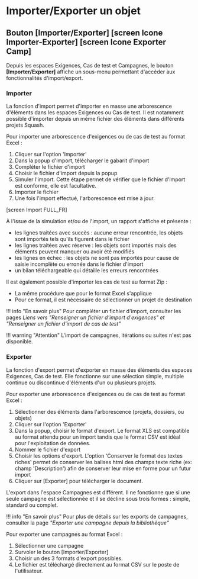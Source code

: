 # Importer/Exporter un objet
## Bouton [Importer/Exporter] [screen Icone Importer-Exporter] [screen Icone Exporter Camp]
Depuis les espaces Exigences, Cas de test et Campagnes, le bouton **[Importer/Exporter]** affiche un sous-menu permettant d'accéder aux fonctionnalités d'import/export.
### Importer
La fonction d'import permet d'importer en masse une arborescence d'éléments dans les espaces Exigences ou Cas de test. Il est notamment possible d'importer depuis un même fichier des éléments dans différents projets Squash.

Pour importer une arborescence d'exigences ou de cas de test au format Excel : 
 1. Cliquer sur l'option 'Importer'
 2. Dans la popup d'import, télécharger le gabarit d'import
 3. Compléter le fichier d'import
 4. Choisir le fichier d'import depuis la popup
 5. Simuler l'import. Cette étape permet de vérifier que le fichier d'import est conforme, elle est facultative.
 6. Importer le fichier 
 7. Une fois l'import effectué, l'arborescence est mise à jour.
 
[screen Import FULL_FR]

À l'issue de la simulation et/ou de l'import, un rapport s'affiche et présente :
- les lignes traitées avec succès : aucune erreur rencontrée, les objets sont importés tels qu'ils figurent dans le fichier
- les lignes traitées avec réserve : les objets sont importés mais des éléments peuvent manquer ou avoir été modifiés
- les lignes en échec : les objets ne sont pas importés pour cause de saisie incomplète ou erronée dans le fichier d'import
- un bilan téléchargeable qui détaille les erreurs rencontrées

Il est également possible d'importer les cas de test au format Zip :
- La même procédure que pour le format Excel s'applique
- Pour ce format, il est nécessaire de sélectionner un projet de destination

!!! info "En savoir plus" 
	Pour compléter un fichier d'import, consulter les pages *Liens vers "Renseigner un fichier d'import d'exigences" et "Renseigner un fichier d'import de cas de test"*

!!! warning "Attention" 
	L'import de campagnes, itérations ou suites n'est pas disponible.

### Exporter 
La fonction d'export permet d'exporter en masse des éléments des espaces Exigences, Cas de test. Elle fonctionne sur une sélection simple, multiple continue ou discontinue d'éléments d'un ou plusieurs projets. 

Pour exporter une arborescence d'exigences ou de cas de test au format Excel : 
 1. Sélectionner des éléments dans l'arborescence (projets, dossiers, ou objets)
 2. Cliquer sur l'option 'Exporter'
 3. Dans la popup, choisir le format d'export. Le format XLS est compatible au format attendu pour un import  tandis que le format CSV est idéal pour l'exploitation de données.
 4. Nommer le fichier d'export
 5. Choisir les options d'export. L'option 'Conserver le format des textes riches' permet de conserver les balises html des champs texte riche (ex: champ 'Description') afin de conserver leur mise en forme pour un futur import
 6. Cliquer sur [Exporter] pour télécharger le document.

L'export dans l'espace Campagnes est différent. Il ne fonctionne que si une seule campagne est sélectionnée et il se décline sous trois formes :  simple, standard ou complet.

!!! info "En savoir plus" 
	Pour plus de détails sur les exports de campagnes, consulter la page *"Exporter une campagne depuis la bibliothèque"* 

Pour exporter une campagnes au format Excel : 
 1. Sélectionner une campagne
 2. Survoler le bouton [Importer/Exporter]
 3. Choisir un des 3 formats d'export possibles.
 4. Le fichier est téléchargé directement au format CSV sur le poste de l'utilisateur.


<!--stackedit_data:
eyJoaXN0b3J5IjpbLTEzNzE2NTQyNzVdfQ==
-->